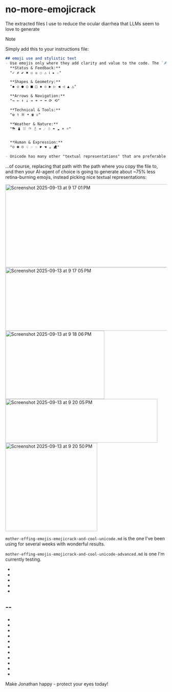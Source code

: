 # no-more-emojicrack
The extracted files I use to reduce the ocular diarrhea that LLMs seem to love to generate


> [!NOTE]
> Simply add this to your instructions file:
```markdown
## emoji use and stylistic text
- Use emojis only where they add clarity and value to the code. The `✗` emoji actually does work well quite often for ERRORS, and the `✓` works well for the top level successes.  Do not use them gratuitously or excessively. Do not dilute the user's attention - for many remaining use cases something less obtrusive like one of these may suffice unless something truly rare in the codebase is happening:
  **Status & Feedback:**
  "✓ ✗ ✔ ✖ ☑ ☒ ☐ ⚠ ℹ ★ ☆"

  **Shapes & Geometry:**
  "◆ ◇ ● ○ ■ □ ▪ ▫ ▶ ▷ ◀ ◁ ▲ △"

  **Arrows & Navigation:**
  "→ ← ↑ ↓ ➔ ➜ ➞ ➟ ⟳ ⟲"

  **Technical & Tools:**
  "⚙ ⚕ ※ • ☎ ☏"

  **Weather & Nature:**
  "⛈ ⛇ ⛆ ⛅︎ ⛄︎ ☔︎ ☄ ☃ ☂ ☁ ☀ ☼"


  **Human & Expression:**
  "☺ ☻ ☹ ☟ ☞ ☜ ☛ ☚ ☕︎ ⛸"

- Unicode has many other "textual representations" that are preferable to emojis. If you're considering anything about emojis, textual representations, or cool unicode in general, I have added more detailed information in `.ai/mother-effing-emojis-emojicrack-and-cool-unicode.md` - in cases like that or anything similar, please read that file.
```
...of course, replacing that path with the path where you copy the file to, and then your AI-agent of choice is going to generate about ~75% less retina-burning emojis, instead picking nice textual representations:

<img width="508" height="259" alt="Screenshot 2025-09-13 at 9 17 01 PM" src="https://github.com/user-attachments/assets/a9a7609c-45e2-49a5-b5cf-433454c7b7be" />
<img width="581" height="198" alt="Screenshot 2025-09-13 at 9 17 05 PM" src="https://github.com/user-attachments/assets/738e4aa0-658d-4a57-b87f-6f99973b4e35" />
<img width="309" height="213" alt="Screenshot 2025-09-13 at 9 18 06 PM" src="https://github.com/user-attachments/assets/b6916a9c-a6df-4269-bc34-0e1ed293d3d8" />
<img width="475" height="137" alt="Screenshot 2025-09-13 at 9 20 05 PM" src="https://github.com/user-attachments/assets/93af8081-5bd9-4631-b335-e06db42c00d0" />
<img width="287" height="276" alt="Screenshot 2025-09-13 at 9 20 50 PM" src="https://github.com/user-attachments/assets/a96edf06-ed35-4234-b02d-4c11c3fdfd1c" />



`mother-effing-emojis-emojicrack-and-cool-unicode.md` is the one I've been using for several weeks with wonderful results.

`mother-effing-emojis-emojicrack-and-cool-unicode-advanced.md` is one I'm currently testing.

-
-
-
-
-
--
-
-
-
-
-
-
-
-
-
-
-
-

Make Jonathan happy - protect your eyes today!


